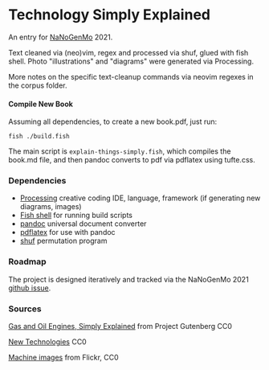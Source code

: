 # Technology Simply Explained

An entry for [NaNoGenMo](https://nanogenmo.github.io/) 2021.

Text cleaned via (neo)vim, regex and processed via shuf, glued with fish shell. Photo "illustrations" and "diagrams" were generated via Processing. 

More notes on the specific text-cleanup commands via neovim regexes in the corpus folder.

#### Compile New Book

Assuming all dependencies, to create a new book.pdf, just run:

```
fish ./build.fish
```

The main script is ```explain-things-simply.fish```, which compiles the book.md file, and then pandoc converts to pdf via pdflatex using tufte.css.

### Dependencies

* [Processing](https://processing.org/) creative coding IDE, language, framework (if generating new diagrams, images)
* [Fish shell](https://fishshell.com/) for running build scripts
* [pandoc](https://pandoc.org/) universal document converter
* [pdflatex](https://gist.github.com/rain1024/98dd5e2c6c8c28f9ea9d) for use with pandoc
* [shuf](https://man7.org/linux/man-pages/man1/shuf.1.html) permutation program

### Roadmap

The project is designed iteratively and tracked via the NaNoGenMo 2021 [github issue](https://github.com/NaNoGenMo/2021/issues/25). 

### Sources

[Gas and Oil Engines, Simply Explained](https://www.gutenberg.org/ebooks/27286) from Project Gutenberg CC0

[New Technologies](https://github.com/dariusk/corpora/blob/master/data/technology/new_technologies.json) CC0

[Machine images](https://flickr.com/search/?license=7%2C9%2C10&text=machines) from Flickr, CC0
